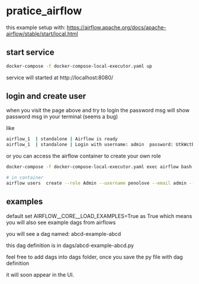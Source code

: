 # pratice_airflow

this example setup with: https://airflow.apache.org/docs/apache-airflow/stable/start/local.html

## start service

```bash
docker-compose -f docker-compose-local-executor.yaml up
```

service will started at http://localhost:8080/

## login and create user

when you visit the page above and try to login
the password msg will show password msg in your terminal (seems a bug)

like

```bash
airflow_1  | standalone | Airflow is ready
airflow_1  | standalone | Login with username: admin  password: UtkWctbbuDYFtAvc  <- !this is random generated!
```

or you can access the airflow container to create your own role

```bash
docker-compose -f docker-compose-local-executor.yaml exec airflow bash

# in container
airflow users  create --role Admin --username penolove --email admin --firstname admin --lastname admin --password 5566isbest
```

## examples

default set AIRFLOW__CORE__LOAD_EXAMPLES=True as True
which means you will also see example dags from airflows

you will see a dag named: abcd-example-abcd

this dag definition is in dags/abcd-example-abcd.py

feel free to add dags into dags folder, once you save the py file with dag definition

it will soon appear in the UI.
